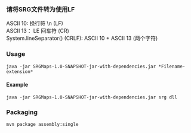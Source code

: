 ### 请将SRG文件转为使用LF
ASCII 10: 换行符 \n (LF)  
ASCII 13： LE 回车符 (CR)  
System.lineSeparator() (CRLF): ASCII 10 + ASCII 13 (两个字符)  

### Usage
```java -jar SRGMaps-1.0-SNAPSHOT-jar-with-dependencies.jar *Filename-extension*```
#### Example
```java -jar SRGMaps-1.0-SNAPSHOT-jar-with-dependencies.jar srg dll```

### Packaging
```mvn package assembly:single```